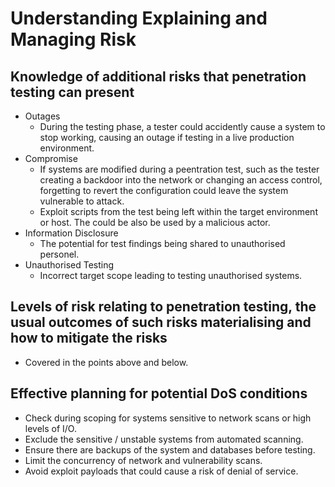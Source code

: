 # Understanding Explaining and Managing Risk

## Knowledge of additional risks that penetration testing can present
- Outages
    - During the testing phase, a tester could accidently cause a system to stop working, causing an outage if testing in a live production environment.
- Compromise
    - If systems are modified during a peentration test, such as the tester creating a backdoor into the network or changing an access control, forgetting to revert the configuration could leave the system vulnerable to attack.
    - Exploit scripts from the test being left within the target environment or host. The could be also be used by a malicious actor.
- Information Disclosure
    - The potential for test findings being shared to unauthorised personel.
- Unauthorised Testing
    - Incorrect target scope leading to testing unauthorised systems.

## Levels of risk relating to penetration testing, the usual outcomes of such risks materialising and how to mitigate the risks

- Covered in the points above and below.

## Effective planning for potential DoS conditions

- Check during scoping for systems sensitive to network scans or high levels of I/O.
- Exclude the sensitive / unstable systems from automated scanning.
- Ensure there are backups of the system and databases before testing.
- Limit the concurrency of network and vulnerability scans.
- Avoid exploit payloads that could cause a risk of denial of service.